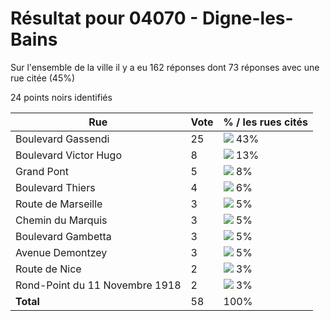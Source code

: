 # Résultat pour 04070 - Digne-les-Bains

Sur l'ensemble de la ville il y a eu 162 réponses dont 73 réponses avec une rue citée (45%)

24 points noirs identifiés

| Rue | Vote | % / les rues cités|
|-----|------|-------------------|
| Boulevard Gassendi | 25 | <img src="../../img/bar_43.gif" />&nbsp;43%|
| Boulevard Victor Hugo | 8 | <img src="../../img/bar_13.gif" />&nbsp;13%|
| Grand Pont | 5 | <img src="../../img/bar_8.gif" />&nbsp;8%|
| Boulevard Thiers | 4 | <img src="../../img/bar_6.gif" />&nbsp;6%|
| Route de Marseille | 3 | <img src="../../img/bar_5.gif" />&nbsp;5%|
| Chemin du Marquis | 3 | <img src="../../img/bar_5.gif" />&nbsp;5%|
| Boulevard Gambetta | 3 | <img src="../../img/bar_5.gif" />&nbsp;5%|
| Avenue Demontzey | 3 | <img src="../../img/bar_5.gif" />&nbsp;5%|
| Route de Nice | 2 | <img src="../../img/bar_3.gif" />&nbsp;3%|
| Rond-Point du 11 Novembre 1918 | 2 | <img src="../../img/bar_3.gif" />&nbsp;3%|
| **Total** | 58 | 100%|
